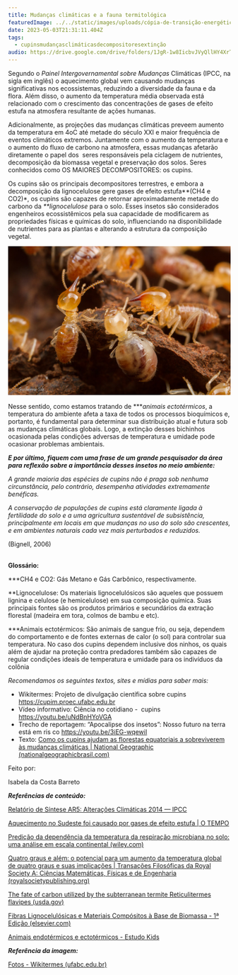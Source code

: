 ```yaml
---
title: Mudanças climáticas e a fauna termitológica
featuredImage: ../../static/images/uploads/cópia-de-transição-energética-1-.png
date: 2023-05-03T21:31:11.404Z
tags:
  - cupinsmudançasclimáticasdecompositoresextinção
audio: https://drive.google.com/drive/folders/1JgR-1w8IicbvJVyQllHY4XrTNzHfJjHr?usp=sharing
---
```

Segundo o *Painel Intergovernamental sobre Mudanças* Climáticas (IPCC, na sigla em inglês) o aquecimento global vem causando mudanças significativas nos ecossistemas, reduzindo a diversidade da fauna e da flora. Além disso, o aumento da temperatura média observada está relacionado com o crescimento das concentrações de gases de efeito estufa na atmosfera resultante de ações humanas. 

Adicionalmente, as projeções das mudanças climáticas preveem aumento da temperatura em 4oC até metade do século XXI e maior frequência de eventos climáticos extremos. Juntamente com o aumento da temperatura e o aumento do fluxo de carbono na atmosfera, essas mudanças afetarão diretamente o papel dos  seres responsáveis pela ciclagem de nutrientes, decomposição da biomassa vegetal e preservação dos solos. Seres conhecidos como OS MAIORES DECOMPOSITORES: os cupins.

Os cupins são os principais decompositores terrestres, e embora a decomposição da lignocelulose gere gases de efeito estufa*\*(CH4 e CO2)*, os cupins são capazes de retornar aproximadamente metade do carbono da *\*\*lignocelulose* para o solo. Esses insetos são considerados engenheiros ecossistêmicos pela sua capacidade de modificarem as propriedades físicas e químicas do solo, influenciando na disponibilidade de nutrientes para as plantas e alterando a estrutura da composição vegetal.

![Cupins](../../static/images/uploads/cupins.jpg "Cupins")

Nesse sentido, como estamos tratando de *\*\**animais ectotérmicos*, a temperatura do ambiente afeta a taxa de todos os processos bioquímicos e, portanto, é fundamental para determinar sua distribuição atual e futura sob as mudanças climáticas globais. Logo, a extinção desses bichinhos ocasionada pelas condições adversas de temperatura e umidade pode ocasionar problemas ambientais.

***E por último, fiquem com uma frase de um grande pesquisador da área para reflexão sobre a importância desses insetos no meio ambiente:***

*A grande maioria das espécies de cupins não é praga sob nenhuma circunstância, pelo contrário, desempenha atividades extremamente benéficas.*

*A conservação de populações de cupins está claramente ligada à fertilidade do solo e a uma agricultura sustentável de subsistência, principalmente em locais em que mudanças no uso do solo são crescentes, e em ambientes naturais cada vez mais perturbados e reduzidos.*

(Bignell, 2006)

**\
Glossário:**

\*\**CH4 e CO2: Gás Metano e Gás Carbônico, respectivamente.

\*\*Lignocelulose: Os materiais lignocelulósicos são aqueles que possuem lignina e celulose (e hemicelulose) em sua composição química. Suas principais fontes são os produtos primários e secundários da extração florestal (madeira em tora, colmos de bambu e etc).

\*\**Animais ectotérmicos: São animais de sangue frio, ou seja, dependem do comportamento e de fontes externas de calor (o sol) para controlar sua temperatura. No caso dos cupins dependem inclusive dos ninhos, os quais além de ajudar na proteção contra predadores também são capazes de regular condições ideais de temperatura e umidade para os indivíduos da colônia



*Recomendamos os seguintes textos, sites e mídias para saber mais:*

* Wikitermes: Projeto de divulgação científica sobre cupins <https://cupim.proec.ufabc.edu.br>
* Vídeo informativo: Ciência no cotidiano -  cupins <https://youtu.be/uNdBnHYoVGA>
* Trecho de reportagem: “Apocalipse dos insetos”: Nosso futuro na terra está em ris co <https://youtu.be/3iEG-wqewiI>
* Texto: [Como os cupins ajudam as florestas equatoriais a sobreviverem às mudanças climáticas | National Geographic (nationalgeographicbrasil.com)](https://www.nationalgeographicbrasil.com/meio-ambiente/2019/01/como-os-cupins-ajudam-as-florestas-equatoriais-a-sobreviverem-as-mudancas-climaticas)



Feito por:

Isabela da Costa Barreto 



***Referências de conteúdo:***

[Relatório de Síntese AR5: Alterações Climáticas 2014 — IPCC](https://www.ipcc.ch/report/ar5/syr/)

[Aquecimento no Sudeste foi causado por gases de efeito estufa | O TEMPO](https://www.otempo.com.br/interessa/aquecimento-no-sudeste-foi-causado-por-gases-de-efeito-estufa-1.2272980)

[Predição da dependência da temperatura da respiração microbiana no solo: uma análise em escala continental (wiley.com)](https://agupubs.onlinelibrary.wiley.com/doi/epdf/10.1029/2005GB002644)

[Quatro graus e além: o potencial para um aumento da temperatura global de quatro graus e suas implicações | Transações Filosóficas da Royal Society A: Ciências Matemáticas, Físicas e de Engenharia (royalsocietypublishing.org)](https://royalsocietypublishing.org/doi/10.1098/rsta.2010.0303)

[The fate of carbon utilized by the subterranean termite Reticulitermes flavipes (usda.gov)](https://srs.fs.usda.gov/pubs/ja/2021/ja_2021_trettin_008.pdf)

[Fibras Lignocelulósicas e Materiais Compósitos à Base de Biomassa - 1ª Edição (elsevier.com)](https://www.elsevier.com/books/lignocellulosic-fibre-and-biomass-based-composite-materials/jawaid/978-0-08-100959-8)

[Animais endotérmicos e ectotérmicos - Estudo Kids](https://www.estudokids.com.br/animais-endotermicos-e-ectotermicos/#:~:text=Os%20animais%20de%20sangue%20quente%20s%C3%A3o%20as%20aves,temperatura%20corporal%2C%20e%20%C3%A9%20chamado%20de%20mecanismos%20termorreguladores.)

***Referência da imagem:***

[Fotos - Wikitermes (ufabc.edu.br)](https://cupim.proec.ufabc.edu.br/fotos/)



<!--EndFragment-->
